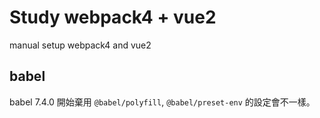 # Study webpack4 + vue2

manual setup webpack4 and vue2

## babel

babel 7.4.0 開始棄用 `@babel/polyfill`, `@babel/preset-env` 的設定會不一樣。
